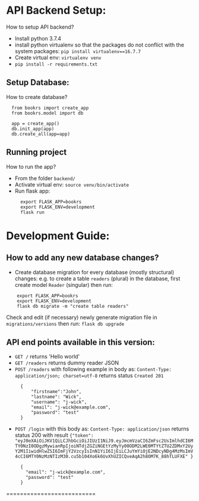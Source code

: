 # API Backend Setup:
How to setup API backend?

* Install python 3.7.4
* install python virtualenv so that the packages do not conflict with the system packages: `pip install virtualenv==16.7.7`
* Create virtual env: `virtualenv venv`
* `pip install -r requirements.txt`


## Setup Database:
How to create database?
```
  from bookrs import create_app
  from bookrs.model import db

  app = create_app()
  db.init_app(app)
  db.create_all(app=app)
```

## Running project
How to run the app?

* From the folder `backend/`
* Activate virtual env: `source venv/bin/activate`
* Run flask app:
  ```
    export FLASK_APP=bookrs
    export FLASK_ENV=development
    flask run
  ```

# Development Guide:

## How to add any new database changes?
* Create database migration for every database (mostly structural) changes:
e.g. to create a table `readers` (plural) in the database, first create model `Reader` (singular) then run:
```
    export FLASK_APP=bookrs
    export FLASK_ENV=development
    flask db migrate -m "create table readers"
```
Check and edit (if necessary) newly generate migration file in `migrations/versions` then run: `flask db upgrade`


## API end points available in this version:

* `GET /` returns 'Hello world'
* `GET /readers` returns dummy reader JSON
* `POST /readers` with following example in body as: `Content-Type: application/json; charset=utf-8` returns status `Created 201`
  ```
    {
        "firstname":"John",
        "lastname": "Wick",
        "username": "j-wick",
        "email": "j-wick@example.com",
        "password": "test"
    }
  ```
* `POST /login` with this body as: `Content-Type: application/json` returns status 200 with result `{"token": "eyJ0eXAiOiJKV1QiLCJhbGciOiJIUzI1NiJ9.eyJmcmVzaCI6ZmFsc2UsImlhdCI6MTY0NzI0ODgzMywianRpIjoiNTdjZGZiNGEtYzMyYy00ODM2LWE0MTYtZTU2ZDMxY2UyY2M1IiwidHlwZSI6ImFjY2VzcyIsInN1YiI6IjEiLCJuYmYiOjE2NDcyNDg4MzMsImV4cCI6MTY0NzMzNTIzM30.cu5b104Xo6k6UvXhUZICQveAqA2h8OM7K_88hTLUFXE" }`
  ```
    {
      "email": "j-wick@example.com",
      "password": "test"
    }
  ```

==========================